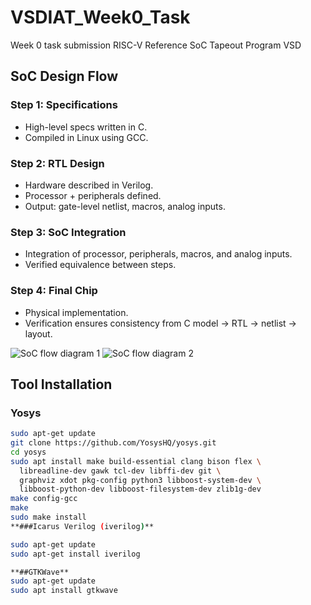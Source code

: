 # VSDIAT_Week0_Task
Week 0 task submission
RISC-V Reference SoC Tapeout Program VSD



























## SoC Design Flow

### Step 1: Specifications
- High-level specs written in C.
- Compiled in Linux using GCC.

### Step 2: RTL Design
- Hardware described in Verilog.
- Processor + peripherals defined.
- Output: gate-level netlist, macros, analog inputs.

### Step 3: SoC Integration
- Integration of processor, peripherals, macros, and analog inputs.
- Verified equivalence between steps.

### Step 4: Final Chip
- Physical implementation.
- Verification ensures consistency from C model → RTL → netlist → layout.




![SoC flow diagram 1](docs/soc_flow1.png)
![SoC flow diagram 2](docs/soc_flow2.png)


## Tool Installation

### Yosys
```bash
sudo apt-get update
git clone https://github.com/YosysHQ/yosys.git
cd yosys
sudo apt install make build-essential clang bison flex \
  libreadline-dev gawk tcl-dev libffi-dev git \
  graphviz xdot pkg-config python3 libboost-system-dev \
  libboost-python-dev libboost-filesystem-dev zlib1g-dev
make config-gcc
make
sudo make install
**###Icarus Verilog (iverilog)**

sudo apt-get update
sudo apt-get install iverilog

**##GTKWave**
sudo apt-get update
sudo apt install gtkwave






